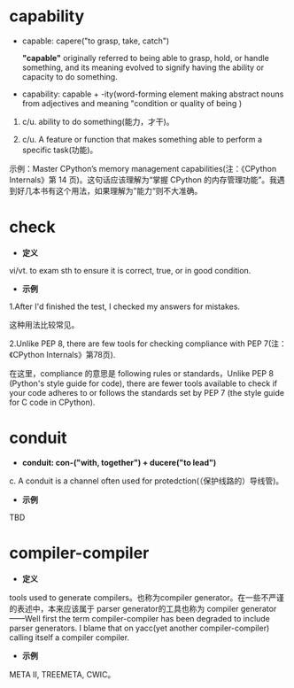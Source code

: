 # capability

- capable: capere("to grasp, take, catch")

  **"capable"** originally referred to being able to grasp, hold, or handle something, and its meaning evolved to signify having the ability or capacity to do something.

- capability: capable + -ity(word-forming element making abstract nouns from adjectives and meaning "condition or quality of being )

1. c/u. ability to do something(能力，才干)。

2. c/u. A feature or function that makes something able to perform a specific task(功能)。

示例：Master CPython’s memory management capabilities(注：《CPython Internals》第 14 页)。这句话应该理解为“掌握 CPython 的内存管理功能”。我遇到好几本书有这个用法，如果理解为”能力“则不大准确。

#  check

- **定义**

vi/vt. to exam sth to ensure it is correct, true, or in good condition.

- **示例**

1.After I'd finished the test, I checked my answers for mistakes.

这种用法比较常见。

2.Unlike PEP 8, there are few tools for checking compliance with PEP 7(注：《CPython Internals》第78页).

在这里，compliance 的意思是 following rules or standards，Unlike PEP 8 (Python's style guide for code), there are fewer tools available to check if your code adheres to or follows the standards set by PEP 7 (the style guide for C code in CPython).

# conduit

- **conduit: con-("with, together") + ducere("to lead")**

c. A conduit is a channel often used for protedction(（保护线路的）导线管)。

- **示例**

TBD

# compiler-compiler 

- **定义**

tools used to generate compilers。也称为compiler generator。在一些不严谨的表述中，本来应该属于 parser generator的工具也称为 compiler generator——Well first the term compiler-compiler has been degraded to include parser generators. I blame that on yacc(yet another compiler-compiler) calling itself a compiler compiler. 

- **示例**

 META II, TREEMETA, CWIC。

